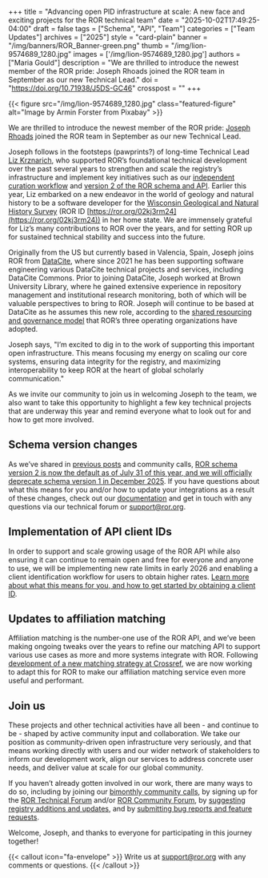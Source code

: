 +++ 
title = "Advancing open PID infrastructure at scale: A new face and exciting projects for the ROR technical team" 
date = "2025-10-02T17:49:25-04:00"
draft = false 
tags = ["Schema", "API", "Team"] 
categories = ["Team Updates"] 
archives = ["2025"]
style = "card-plain" 
banner = "/img/banners/ROR_Banner-green.png" 
thumb = "/img/lion-9574689_1280.jpg" 
images = ['/img/lion-9574689_1280.jpg']
authors = ["Maria Gould"] 
description = "We are thrilled to introduce the newest member of the ROR pride: Joseph Rhoads joined the ROR team in September as our new Technical Lead."
doi = "https://doi.org/10.71938/J5DS-GC46"
crosspost = ""
+++ 


{{< figure src="/img/lion-9574689_1280.jpg" class="featured-figure" alt="Image by Armin Forster from Pixabay" >}}

We are thrilled to introduce the newest member of the ROR pride: [Joseph Rhoads](/authors/joseph-rhoads/) joined the ROR team in September as our new Technical Lead.

Joseph follows in the footsteps (pawprints?) of long-time Technical Lead [Liz Krznarich](/authors/liz-krznarich), who supported ROR’s foundational technical development over the past several years to strengthen and scale the registry’s infrastructure and implement key initiatives such as our [independent curation workflow](/blog/2022-03-17-first-independent-release/) and [version 2 of the ROR schema and API](/blog/2024-04-15-announcing-ror-v2/). Earlier this year, Liz embarked on a new endeavor in the world of geology and natural history to be a software developer for the [Wisconsin Geological and Natural History Survey](https://home.wgnhs.wisc.edu/) (ROR ID [https://ror.org/02kj3rm24](https://ror.org/02kj3rm24)) in her home state. We are immensely grateful for Liz’s many contributions to ROR over the years, and for setting ROR up for sustained technical stability and success into the future. 

Originally from the US but currently based in Valencia, Spain, Joseph joins ROR from [DataCite](https://datacite.org), where since 2021 he has been supporting software engineering various DataCite technical projects and services, including DataCite Commons. Prior to joining DataCite, Joseph worked at Brown University Library, where he gained extensive experience in repository management and institutional research monitoring, both of which will be valuable perspectives to bring to ROR. Joseph will continue to be based at DataCite as he assumes this new role, according to the [shared resourcing and governance model](/about/#governance) that ROR’s three operating organizations have adopted. 

Joseph says, "I’m excited to dig in to the work of supporting this important open infrastructure. This means focusing my energy on scaling our core systems, ensuring data integrity for the registry, and maximizing interoperability to keep ROR at the heart of global scholarly communication."

As we invite our community to join us in welcoming Joseph to the team, we also want to take this opportunity to highlight a few key technical projects that are underway this year and remind everyone what to look out for and how to get more involved. 

## Schema version changes

As we’ve shared in [previous posts](/tags/schema/) and community calls, [ROR schema version 2 is now the default as of July 31 of this year, and we will officially deprecate schema version 1 in December 2025](/blog/2025-06-11-v1-sunset/). If you have questions about what this means for you and/or how to update your integrations as a result of these changes, check out our [documentation](https://ror.readme.io) and get in touch with any questions via our technical forum or [support@ror.org](mailto:support@ror.org). 

## Implementation of API client IDs

In order to support and scale growing usage of the ROR API while also ensuring it can continue to remain open and free for everyone and anyone to use, we will be implementing new rate limits in early 2026 and enabling a client identification workflow for users to obtain higher rates. [Learn more about what this means for you, and how to get started by obtaining a client ID](https://ror.readme.io/docs/client-id#/). 

## Updates to affiliation matching

Affiliation matching is the number-one use of the ROR API, and we’ve been making ongoing tweaks over the years to refine our matching API to support various use cases as more and more systems integrate with ROR. Following [development of a new matching strategy at Crossref](/blog/2025-01-27-faster-affiliation-matching/), we are now working to adapt this for ROR to make our affiliation matching service even more useful and performant. 

## Join us

These projects and other technical activities have all been - and continue to be - shaped by active community input and collaboration. We take our position as community-driven open infrastructure very seriously, and that means working directly with users and our wider network of stakeholders to inform our development work, align our services to address concrete user needs, and deliver value at scale for our global community.

If you haven’t already gotten involved in our work, there are many ways to do so, including by joining our [bimonthly community calls](/events), by signing up for the [ROR Technical Forum](https://groups.google.com/a/ror.org/g/ror-tech) and/or [ROR Community Forum](https://groups.google.com/a/ror.org/g/ror-community), by [suggesting registry additions and updates](https://curation-request.ror.org), and by [submitting bug reports and feature requests](https://github.com/ror-community/ror-roadmap). 

Welcome, Joseph, and thanks to everyone for participating in this journey together! 

{{< callout icon="fa-envelope" >}} 
Write us at support@ror.org with any comments or questions.
{{< /callout >}} 